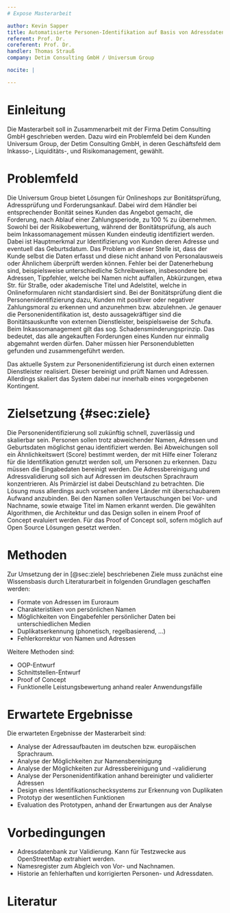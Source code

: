 ```yaml
---
# Expose Masterarbeit

author: Kevin Sapper
title: Automatisierte Personen-Identifikation auf Basis von Adressdaten
referent: Prof. Dr.
coreferent: Prof. Dr.
handler: Thomas Strauß
company: Detim Consulting GmbH / Universum Group

nocite: |

---
```


# Einleitung

Die Masterarbeit soll in Zusammenarbeit mit der Firma Detim Consulting GmbH
geschrieben werden. Dazu wird ein Problemfeld bei dem Kunden Universum Group,
der Detim Consulting GmbH, in deren Geschäftsfeld dem Inkasso-, Liquiditäts-,
und Risikomanagement, gewählt.

# Problemfeld

Die Universum Group bietet Lösungen für Onlineshops zur Bonitätsprüfung,
Adressprüfung und Forderungsankauf. Dabei wird dem Händler bei entsprechender
Bonität seines Kunden das Angebot gemacht, die Forderung, nach Ablauf einer
Zahlungsperiode, zu 100 % zu übernehmen. Sowohl bei der Risikobewertung, während
der Bonitätsprüfung, als auch beim Inkassomanagement müssen Kunden eindeutig
identifiziert werden. Dabei ist Hauptmerkmal zur Identifizierung von Kunden
deren Adresse und eventuell das Geburtsdatum. Das Problem an dieser Stelle ist,
dass der Kunde selbst die Daten erfasst und diese nicht anhand von
Personalausweis oder Ähnlichem überprüft werden können. Fehler bei der
Datenerhebung sind, beispielsweise unterschiedliche Schreibweisen, insbesondere
bei Adressen, Tippfehler, welche bei Namen nicht auffallen, Abkürzungen, etwa
Str. für Straße, oder akademische Titel und Adelstitel, welche in
Onlineformularen nicht standardisiert sind. Bei der Bonitätsprüfung dient die
Personenidentifizierung dazu, Kunden mit positiver oder negativer Zahlungsmoral
zu erkennen und anzunehmen bzw. abzulehnen. Je genauer die
Personenidentifikation ist, desto aussagekräftiger sind die Bonitätsauskunfte
von externen Dienstleister, beispielsweise der Schufa. Beim Inkassomanagement
gilt das sog. Schadensminderungsprinzip. Das bedeutet, das alle angekauften
Forderungen eines Kunden nur einmalig abgemahnt werden dürfen. Daher müssen hier
Personendubletten gefunden und zusammengeführt werden.

Das aktuelle System zur Personenidentifizierung ist durch einen externen
Dienstleister realisiert. Dieser bereinigt und prüft Namen und Adressen.
Allerdings skaliert das System dabei nur innerhalb eines vorgegebenen
Kontingent.

# Zielsetzung {#sec:ziele}

Die Personenidentifizierung soll zukünftig schnell, zuverlässig und skalierbar
sein. Personen sollen trotz abweichender Namen, Adressen und Geburtsdaten
möglichst genau identifiziert werden. Bei Abweichungen soll ein Ähnlichkeitswert
(Score) bestimmt werden, der mit Hilfe einer Toleranz für die Identifikation
genutzt werden soll, um Personen zu erkennen. Dazu müssen die Eingabedaten
bereinigt werden. Die Adressbereinigung und Adressvalidierung soll sich auf
Adressen im deutschen Sprachraum konzentrieren. Als Primärziel ist dabei
Deutschland zu betrachten. Die Lösung muss allerdings auch vorsehen andere
Länder mit überschaubarem Aufwand anzubinden. Bei den Namen sollen
Vertauschungen bei Vor- und Nachname, sowie etwaige Titel im Namen erkannt
werden. Die gewählten Algorithmen, die Architektur und das Design sollen in
einem Proof of Concept evaluiert werden. Für das Proof of Concept soll, sofern
möglich auf Open Source Lösungen gesetzt werden.

# Methoden

Zur Umsetzung der in [@sec:ziele] beschriebenen Ziele muss zunächst eine
Wissensbasis durch Literaturarbeit in folgenden Grundlagen geschaffen werden:

* Formate von Adressen im Euroraum
* Charakteristiken von persönlichen Namen
* Möglichkeiten von Eingabefehler persönlicher Daten bei unterschiedlichen
  Medien
* Duplikatserkennung (phonetisch, regelbasierend, …)
* Fehlerkorrektur von Namen und Adressen

Weitere Methoden sind:

* OOP-Entwurf
* Schnittstellen-Entwurf
* Proof of Concept
* Funktionelle Leistungsbewertung anhand realer Anwendungsfälle

# Erwartete Ergebnisse

Die erwarteten Ergebnisse der Masterarbeit sind:

* Analyse der Adressaufbauten im deutschen bzw. europäischen Sprachraum.
* Analyse der Möglichkeiten zur Namensbereinigung
* Analyse der Möglichkeiten zur Adressbereinigung und -validierung
* Analyse der Personenidentifikation anhand bereinigter und validierter
  Adressen
* Design eines Identifikationschecksystems zur Erkennung von Duplikaten
* Prototyp der wesentlichen Funktionen
* Evaluation des Prototypen, anhand der Erwartungen aus der Analyse

# Vorbedingungen

* Adressdatenbank zur Validierung. Kann für Testzwecke aus OpenStreetMap
  extrahiert werden.
* Namesregister zum Abgleich von Vor- und Nachnamen.
* Historie an fehlerhaften und korrigierten Personen- und Adressdaten.

# Literatur
